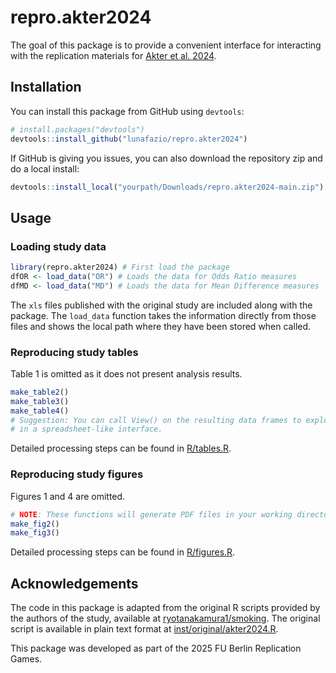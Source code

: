 
# repro.akter2024

The goal of this package is to provide a convenient interface for interacting
with the replication materials for [Akter et al. 2024](https://www.nature.com/articles/s41562-024-02002-7).

## Installation

You can install this package from GitHub using `devtools`:

``` r
# install.packages("devtools")
devtools::install_github("lunafazio/repro.akter2024")
```

If GitHub is giving you issues, you can also download the repository zip and do
a local install:

``` r
devtools::install_local("yourpath/Downloads/repro.akter2024-main.zip")
```

## Usage

### Loading study data

``` r
library(repro.akter2024) # First load the package
dfOR <- load_data("OR") # Loads the data for Odds Ratio measures
dfMD <- load_data("MD") # Loads the data for Mean Difference measures
```

The `xls` files published with the original study are included along with the
package. The `load_data` function takes the information directly from those
files and shows the local path where they have been stored when called.

### Reproducing study tables

Table 1 is omitted as it does not present analysis results.

``` r
make_table2()
make_table3()
make_table4()
# Suggestion: You can call View() on the resulting data frames to explore them
# in a spreadsheet-like interface.
```

Detailed processing steps can be found in [R/tables.R](https://github.com/lunafazio/repro.akter2024/blob/main/R/tables.R).

### Reproducing study figures

Figures 1 and 4 are omitted.

``` r
# NOTE: These functions will generate PDF files in your working directory
make_fig2()
make_fig3()
```

Detailed processing steps can be found in [R/figures.R](https://github.com/lunafazio/repro.akter2024/blob/main/R/figures.R).

## Acknowledgements

The code in this package is adapted from the original R scripts provided by the
authors of the study, available at [ryotanakamura1/smoking](https://github.com/ryotanakamura1/smoking).
The original script is available in plain text format at
[inst/original/akter2024.R](https://github.com/lunafazio/repro.akter2024/blob/main/inst/original/akter2024.R).

This package was developed as part of the 2025 FU Berlin Replication Games.
